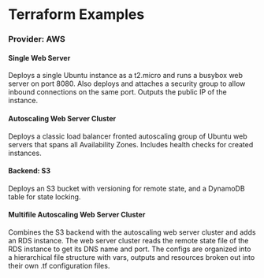 # Terraform Examples

### Provider: AWS

#### Single Web Server
Deploys a single Ubuntu instance as a t2.micro and runs a busybox web server on port 8080. Also deploys and attaches a security group to allow inbound connections on the same port. Outputs the public IP of the instance.

#### Autoscaling Web Server Cluster
Deploys a classic load balancer fronted autoscaling group of Ubuntu web servers that spans all  Availability Zones. Includes health checks for created instances.

#### Backend: S3
Deploys an S3 bucket with versioning for remote state, and a DynamoDB table for state locking.

#### Multifile Autoscaling Web Server Cluster
Combines the S3 backend with the autoscaling web server cluster and adds an RDS instance. The web server cluster reads the remote state file of the RDS instance to get its DNS name and port. The configs are organized into a hierarchical file structure with vars, outputs and resources broken out into their own .tf configuration files. 
